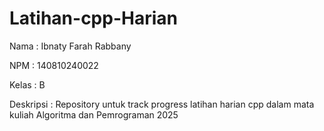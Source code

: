 # Latihan-cpp-Harian
Nama       : Ibnaty Farah Rabbany  

NPM        : 140810240022  

Kelas      : B  

Deskripsi  : Repository untuk track progress latihan harian cpp dalam mata kuliah Algoritma dan Pemrograman 2025
